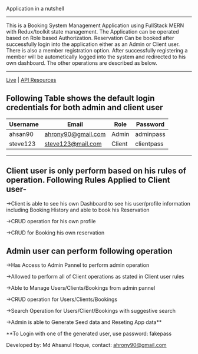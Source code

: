 Application in a nutshell

---

This is a Booking System Management Application using FullStack MERN with Redux/toolkit state management. The Application can be operated based on Role based Authorization. Reservation Can be booked after successfully login into the application either as an Admin or Client user. There is also a member registration option. After successfully registering a member will be autometically logged into the system and redirected to his own dashboard. The other operations are described as below.

---

[Live](https://booking-mern-md.netlify.app) | [API Resources](https://booking-mern-md.netlify.app/api_docs)

## Following Table shows the default login credentials for both admin and client user

| Username | Email              | Role   | Password   |
| -------- | ------------------ | ------ | ---------- |
| ahsan90  | ahrony90@gmail.com | Admin  | adminpass  |
| steve123 | steve123@mail.com  | Client | clientpass |

---

## Client user is only perform based on his rules of operation. Following Rules Applied to Client user-

->Client is able to see his own Dashboard to see his user/profile information including Booking History and able to book his Reservation

->CRUD operation for his own profile

->CRUD for Booking his own reservation

## Admin user can perform following operation

->Has Access to Admin Pannel to perform admin operation

->Allowed to perform all of Client operations as stated in Client user rules

->Able to Manage Users/Clients/Bookings from admin pannel

->CRUD operation for Users/Clients/Bookings

->Search Operation for Users/Client/Bookings with suggestive search

->Admin is able to Generate Seed data and Reseting App data\*\*

\*\*To Login with one of the generated user, use password: fakepass

Developed by: Md Ahsanul Hoque, contact: ahrony90@gmail.com
